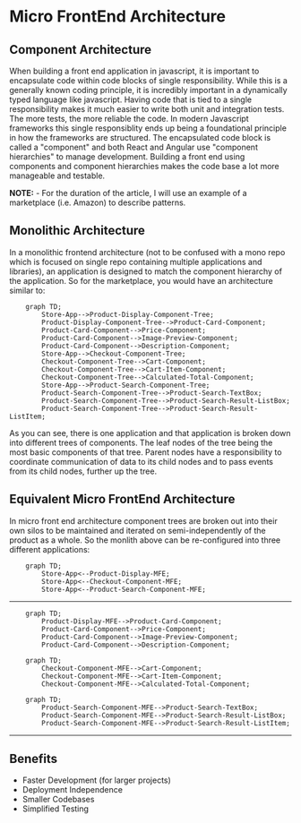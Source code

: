 # Micro FrontEnd Architecture

## Component Architecture
When building a front end application in javascript, it is important to encapsulate code within code blocks of single responsibility.  While this is a generally known coding principle, it is incredibly important in a dynamically typed language like javascript.  Having code that is tied to a single responsibility makes it much easier to write both unit and integration tests. The more tests, the more reliable the code.  In modern Javascript frameworks this single responsiblity ends up being a foundational principle in how the frameworks are structured.  The encapsulated code block is called a "component" and both React and Angular use "component hierarchies" to manage development.  Building a front end using components and component hierarchies makes the code base a lot more manageable and testable.

**NOTE:** - For the duration of the article, I will use an example of a marketplace (i.e. Amazon) to describe patterns.

## Monolithic Architecture
In a monolithic frontend architecture (not to be confused with a mono repo which is focused on single repo containing multiple applications and libraries), an application is designed to match the component hierarchy of the application.  So for the marketplace, you would have an architecture similar to:
```mermaid
    graph TD;
        Store-App-->Product-Display-Component-Tree;
        Product-Display-Component-Tree-->Product-Card-Component;
        Product-Card-Component-->Price-Component;
        Product-Card-Component-->Image-Preview-Component;
        Product-Card-Component-->Description-Component;
        Store-App-->Checkout-Component-Tree;
        Checkout-Component-Tree-->Cart-Component;
        Checkout-Component-Tree-->Cart-Item-Component;
        Checkout-Component-Tree-->Calculated-Total-Component;
        Store-App-->Product-Search-Component-Tree;
        Product-Search-Component-Tree-->Product-Search-TextBox;
        Product-Search-Component-Tree-->Product-Search-Result-ListBox;
        Product-Search-Component-Tree-->Product-Search-Result-ListItem;
```
As you can see, there is one application and that application is broken down into different trees of components.  The leaf nodes of the tree being the most basic components of that tree.  Parent nodes have a responsibility to coordinate communication of data to its child nodes and to pass events from its child nodes, further up the tree.

## Equivalent Micro FrontEnd Architecture
In micro front end architecture component trees are broken out into their own silos to be maintained and iterated on semi-independently of the product as a whole.  So the monlith above can be re-configured into three different applications: 
```mermaid
    graph TD;
        Store-App<--Product-Display-MFE;
        Store-App<--Checkout-Component-MFE;
        Store-App<--Product-Search-Component-MFE;
```
---
```mermaid
    graph TD;
        Product-Display-MFE-->Product-Card-Component;
        Product-Card-Component-->Price-Component;
        Product-Card-Component-->Image-Preview-Component;
        Product-Card-Component-->Description-Component;
```

```mermaid
    graph TD;
        Checkout-Component-MFE-->Cart-Component;
        Checkout-Component-MFE-->Cart-Item-Component;
        Checkout-Component-MFE-->Calculated-Total-Component;
```

```mermaid
    graph TD;
        Product-Search-Component-MFE-->Product-Search-TextBox;
        Product-Search-Component-MFE-->Product-Search-Result-ListBox;
        Product-Search-Component-MFE-->Product-Search-Result-ListItem;
```
---
## Benefits
*  Faster Development (for larger projects)
*  Deployment Independence
*  Smaller Codebases
*  Simplified Testing
